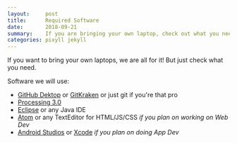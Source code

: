 ```yaml
---
layout:     post
title:      Required Software
date:       2018-09-21
summary:    If you are bringing your own laptop, check out what you need!.
categories: pixyll jekyll
---
```


If you want to bring your own laptops, we are all for it! But just check what you need.

Software we will use:

* [GitHub Dektop](https://desktop.github.com/ "Github Desktop") or [GitKraken](https://www.gitkraken.com/ "GitKraken") or just git if you're that pro
* [Processing 3.0](https://processing.org/download/ "Processing")
* [Eclipse](https://www.eclipse.org/downloads/ "Eclipse") or any Java IDE
* [Atom](https://atom.io/ "Atom.io") or any TextEditor for HTML/JS/CSS *if you plan on working on Web Dev*
* [Android Studios](https://developer.android.com/studio/ "Android Studios") or [Xcode](https://developer.apple.com/xcode/downloads/ "Xcode") *if you plan on doing App Dev*
